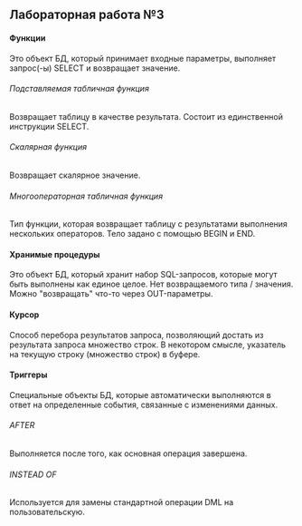 ## Лабораторная работа №3

#### Функции

Это объект БД, который принимает входные параметры, выполняет запрос(-ы) SELECT и возвращает значение.

###### Подставляемая табличная функция

Возвращает таблицу в качестве результата. Состоит из единственной инструкции SELECT.

###### Скалярная функция

Возвращает скалярное значение.

###### Многооператорная табличная функция

Тип функции, которая возвращает таблицу с результатами выполнения нескольких операторов. Тело задано с помощью BEGIN и END.

####  Хранимые процедуры

Это объект БД, который хранит набор SQL-запросов, которые могут быть выполнены как единое целое. Нет возвращаемого типа / значения. Можно "возвращать" что-то через OUT-параметры.

#### Курсор

Cпособ перебора результатов запроса, позволяющий достать из результата запроса множество строк. В некотором смысле, указатель на текущую строку (множество строк) в буфере.

#### Триггеры 

Специальные объекты БД, которые автоматически выполняются в ответ на определенные события, связанные с изменениями данных.

###### AFTER

Выполняется после того, как основная операция завершена.

###### INSTEAD OF

Используется для замены стандартной операции DML на пользовательскую.

